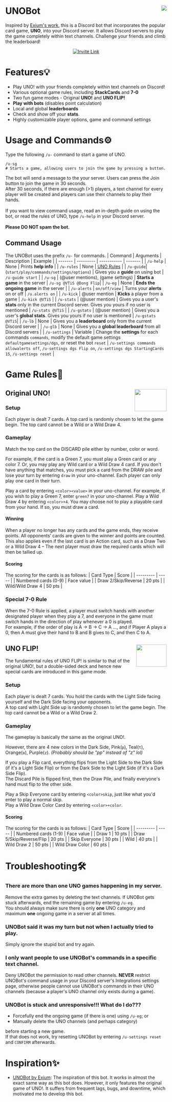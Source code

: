 # UNOBot <img align="right" src="https://user-images.githubusercontent.com/73805050/130341782-78d30da7-0313-44f5-889c-06ab7eb8de9a.png">
Inspired by [Exium's work](https://top.gg/bot/565305035592957954), this is a Discord bot that incorporates the popular card game, **UNO**, into your Discord server.
It allows Discord servers to play the game completely within text channels. Challenge your friends and climb the leaderboard!

<p align="center">
    <a href="https://discord.com/api/oauth2/authorize?client_id=846948720159490078&permissions=268561488&scope=bot%20applications.commands" alt="Invite me!">
        <img alt="Invite Link" src="https://img.shields.io/static/v1?label=bot&message=invite%20me&color=purple">
    </a>
</p>

# Features💡
* Play UNO! with your friends completely within text channels on Discord!
* Various optional game rules, including **StackCards** and **7-0**
* Two fun game modes - Original **UNO!** and **UNO FLIP!**
* **Play with bots** (disables point calculation)
* Local and global **leaderboards**
* Check and show off your **stats**.
* Highly customizable player options, game and command settings

# Usage and Commands⚙️
Type the following `/u-` command to start a game of UNO.
```
/u-sg
# Starts a game, allowing users to join the game by pressing a button.
```
The bot will send a message to the your server. Users can press the Join button to join the game in 30 seconds.\
After 30 seconds, if there are enough (>1) players, a text channel for every player will be created and players can use their channels to play their hands.\
<br/>
If you want to view command usage, read an in-depth guide on using the bot, or read the rules of UNO, type `/u-help` in your Discord server.\
<br/>
**Please DO NOT spam the bot.**
## Command Usage
The UNOBot uses the prefix `/u-` for commands.
| Command | Arguments | Description | Example |
| ------- | --------- | ----------- | ------- |
| `/u-help` | None | Prints **help info** |
| `/u-rules` | None | [UNO Rules](#rule) |
| `/u-guide`| (`start/play/commands/settings/options`) | Gives you a **guide** on using bot | `/u-guide start` |
| `/u-sg` | (@user mentions), (game settings) | **Starts a game** in the server | `/u-sg @VTiS @Dong Flip`| 
| `/u-eg` | None | **Ends the ongoing game** in the server |
| `/u-alerts` | `on/off/view` | Turns your **alerts** on or off | `/u.alerts on` |
| `/u-kick` | @user mention | **Kicks** a player from a game | `/u-kick @VTiS` |
| `/u-stats` | (@user mention) | Gives you a user's **stats** only in the current Discord server. Gives you yours if no user is mentioned | `/u-stats @VTiS` |
| `/u-gstats` | (@user mention) | Gives you a user's **global stats**. Gives you yours if no user is mentioned | `/u-gstats @VTiS`|
| `/u-lb` | None | Gives you a **leaderboard** only from the current Discord server |
| `/u-glb` | None | Gives you a **global leaderboard** from all Discord servers |
| `/u-settings` | Variable | Change the **settings** for each commands `commands`, modify the default game settings `defaultgamesettings/dgs`, or reset the bot `reset` | `/u-settings commands allowalerts off`, `/u-settings dgs Flip on`, `/u-settings dgs StartingCards 15`, `/u-settings reset` |

# <a name="rule">Game Rules📃</a>
## <img align="right" src="https://user-images.githubusercontent.com/73805050/130345109-413d6558-77d6-42cf-962c-1cb9eaad750e.png" width="100" height="69.2"> Original UNO!
### Setup
Each player is dealt 7 cards. A top card is randomly chosen to let the game begin. The top card cannot be a Wild or a Wild Draw 4.
### Gameplay
Match the top card on the DISCARD pile either by number, color or word.

For example, if the card is a Green 7, you must play a Green card or any color 7. Or, you may play any Wild card or a Wild Draw 4 card. If you don't have anything that matches, you must pick a card from the DRAW pile and lose your turn by entering `draw` in your uno-channel. Each player can only play one card in their turn.

Play a card by entering `<color><value>` in your uno-channel. For example, if you wish to play a Green 7, enter `green7` in your uno-channel.
Play a Wild Draw 4 by entering `<color>+4`.
You may choose not to play a playable card from your hand. If so, you must draw a card.
#### Winning
When a player no longer has any cards and the game ends, they receive points. All opponents’ cards are given to the winner and points are counted. This also applies even if the last card is an Action card, such as a Draw Two or a Wild Draw 4 – The next player must draw the required cards which will then be tallied up.
#### Scoring
The scoring for the cards is as follows:
| Card Type | Score |
| --------- | ----- |
| Numbered cards (0-9) | Face value |
| Draw 2/Skip/Reverse | 20 pts |
| Wild/Wild Draw 4 | 50 pts |
### Special 7-0 Rule
When the 7-0 Rule is applied, a player must switch hands with another designated player when they play a 7, and everyone in the game must switch hands in the direction of play whenever a 0 is played.\
For example, if the order of play is A -> B -> C -> A …, and if Player A plays a 0, then A must give their hand to B and B gives to C, and then C to A.

## <img align="right" src="https://user-images.githubusercontent.com/73805050/130345601-ec333b6a-2fb0-472b-85dc-e1d53b845269.png" width="94.6656" height="69.2"> UNO FLIP!
The fundamental rules of UNO FLIP! is similar to that of the original UNO!, but a double-sided deck and hence new special cards are introduced in this game mode.
### Setup
Each player is dealt 7 cards. You hold the cards with the Light Side facing yourself and the Dark Side facing your opponents.\
A top card with Light Side up is randomly chosen to let the game begin. The top card cannot be a Wild or a Wild Draw 2.
### Gameplay
The gameplay is basically the same as the original UNO!.

However, there are 4 new colors in the Dark Side, Pink(`p`), Teal(`t`), Orange(`o`), Purple(`z`). *(Probably should be "pp" instead of "z" lol)*

If you play a Flip card, everything flips from the Light Side to the Dark Side (if it's a Light Side Flip) or from the Dark Side to the Light Side (if it's a Dark Side Flip).\
The Discard Pile is flipped first, then the Draw Pile, and finally everyone's hand must flip to the other side.

Play a Skip Everyone card by entering `<color>skip`, just like what you'd enter to play a normal skip.\
Play a Wild Draw Color Card by entering `<color>+color`.
#### Scoring
The scoring for the cards is as follows:
| Card Type | Score |
| --------- | ----- |
| Numbered cards (1-9) | Face value |
| Draw 1 | 10 pts |
| Draw 5/Skip/Reverse/Flip | 20 pts |
| Skip Everyone | 30 pts |
| Wild | 40 pts |
| Wild Draw 2 | 50 pts |
| Wild Draw Color | 60 pts |

# Troubleshooting🛠️
### There are more than one UNO games happening in my server.
Remove the extra games by deleting the text channels. If UNOBot gets stuck afterwards, end the remaining game by entering `/u-eg`.\
You should always make sure there is only **one** UNO category and maximum **one** ongoing game in a server at all times.

### UNOBot said it was my turn but not when I actually tried to play.
Simply ignore the stupid bot and try again.

### I only want people to use UNOBot's commands in a specific text channel.
Deny UNOBot the permission to read other channels. **NEVER** restrict UNOBot's command usage in your Discord server's Integrations settings page, otherwise people cannot use UNOBot's commands in their UNO channels (because a player's UNO channel only exists during a game).

### UNOBot is stuck and unresponsive!!! What do I do???
* Forcefully end the ongoing game (if there is one) using `/u-eg`; or
* Manually delete the UNO channels (and perhaps category)

before starting a new game.\
If that does not work, try resetting UNOBot by entering `/u-settings reset` and `CONFIRM` afterwards.

# Inspiration✨
* [UNOBot by Exium](https://top.gg/bot/565305035592957954): The inspiration of this bot. It works in almost the exact same way as this bot does. However, it only features the original game of UNO!. It suffers from frequent lags, bugs, and downtime, which motivated me to develop this bot.
